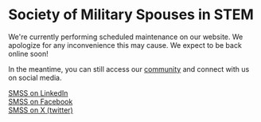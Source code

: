 # Society of Military Spouses in STEM
We're currently performing scheduled maintenance on our website. We apologize for any inconvenience this may cause. We expect to be back online soon!  

In the meantime, you can still access our [community](https://smss.wildapricot.org/) and connect with us on social media.

[SMSS on LinkedIn](https://www.linkedin.com/company/society-of-military-spouses-in-stem/)  
[SMSS on Facebook](https://www.facebook.com/smsSTEM)  
[SMSS on X (twitter)](https://twitter.com/smsinstem/)
